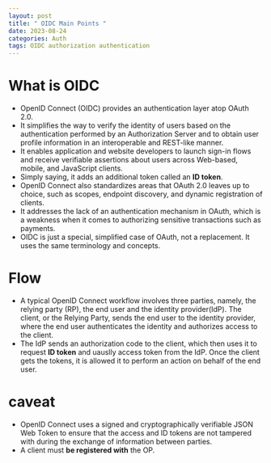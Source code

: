 ```yaml
---
layout: post
title: " OIDC Main Points "
date: 2023-08-24
categories: Auth
tags: OIDC authorization authentication
---
```


# What is OIDC

- OpenID Connect (OIDC) provides an authentication layer atop OAuth 2.0.
- It simplifies the way to verify the identity of users based on the authentication performed by an Authorization Server and to obtain user profile information in an interoperable and REST-like manner.
- It enables application and website developers to launch sign-in flows and receive verifiable assertions about users across Web-based, mobile, and JavaScript clients.
- Simply saying, it adds an additional token called an **ID token**.
- OpenID Connect also standardizes areas that OAuth 2.0 leaves up to choice, such as scopes, endpoint discovery, and dynamic registration of clients.
- It addresses the lack of an authentication mechanism in OAuth, which is a weakness when it comes to authorizing sensitive transactions such as payments.
- OIDC is just a special, simplified case of OAuth, not a replacement. It uses the same terminology and concepts.

# Flow

- A typical OpenID Connect workflow involves three parties, namely, the relying party (RP), the end user and the identity provider(IdP). The client, or the Relying Party, sends the end user to the identity provider, where the end user authenticates the identity and authorizes access to the client.
- The IdP sends an authorization code to the client, which then uses it to request **ID token** and uauslly access token from the IdP. Once the client gets the tokens, it is allowed it to perform an action on behalf of the end user.

# caveat

- OpenID Connect uses a signed and cryptographically verifiable JSON Web Token to ensure that the access and ID tokens are not tampered with during the exchange of information between parties.
- A client must **be registered with** the OP.
